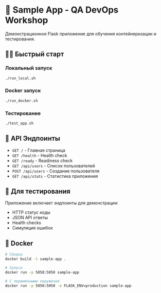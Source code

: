# 🚀 Sample App - QA DevOps Workshop

Демонстрационное Flask приложение для обучения контейнеризации и тестирования.

## 🏃‍♂️ Быстрый старт

### Локальный запуск
```bash
./run_local.sh
```

### Docker запуск
```bash
./run_docker.sh
```

### Тестирование
```bash
./test_app.sh
```

## 🔌 API Эндпоинты

- `GET /` - Главная страница
- `GET /health` - Health check
- `GET /ready` - Readiness check
- `GET /api/users` - Список пользователей
- `POST /api/users` - Создание пользователя
- `GET /api/stats` - Статистика приложения

## 🧪 Для тестирования

Приложение включает эндпоинты для демонстрации:
- HTTP статус коды
- JSON API ответы
- Health checks
- Симуляция ошибок

## 🐳 Docker

```bash
# Сборка
docker build -t sample-app .

# Запуск
docker run -p 5050:5050 sample-app

# С переменными окружения
docker run -p 5050:5050 -e FLASK_ENV=production sample-app
```
